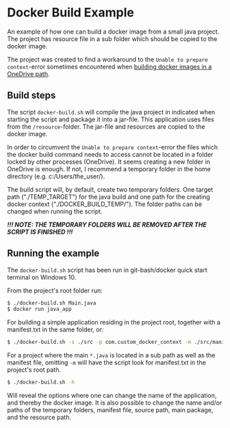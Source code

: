 # Docker Build Example
An example of how one can build a docker image from a small java project. The project has resource file in a sub folder which should be copied to the docker image.

The project was created to find a workaround to the `Unable to prepare context`-error sometimes encountered when [building docker images in a OneDrive path](https://github.com/docker/for-win/issues/1290).

## Build steps
The script `docker-build.sh` will compile the java project in indicated when starting the script and package it into a jar-file. This application uses files from the `/resource`-folder. The jar-file and resources are copied to the docker image.

In order to circumvent the `Unable to prepare context`-error the files which the docker build command needs to access cannot be located in a folder locked by other processes (OneDrive). It seems creating a new folder in OneDrive is enough. If not, I recommend a temporary folder in the home directory (e.g. c:/Users/the_user/).

The build script will, by default, create two temporary folders. One target path ("./TEMP_TARGET") for the java build and one path for the creating docker context ("./DOCKER_BUILD_TEMP/"). The folder paths can be changed when running the script.

**_!!! NOTE: THE TEMPORARY FOLDERS WILL BE REMOVED AFTER THE SCRIPT IS FINISHED !!!_**

## Running the example
The `docker-build.sh` script has been run in git-bash/docker quick start terminal on Windows 10.

From the project's root folder run:

```bash
$ ./docker-build.sh Main.java
$ docker run java_app
```
For building a simple application residing in the project root, together with a manifest.txt in the same folder, or:
 
 ```bash
 $ ./docker-build.sh -s ./src -p com.custom_docker_context -m ./src/manifest_w_package.txt Main.java
 ```
For a project where the main `*.java` is located in a sub path as well as the manifest file, omitting `-m` will have the script look for manifest.txt in the project's root path.

```bash
$ ./docker-build.sh -h
```
Will reveal the options where one can change the name of the application, and thereby the docker image. It is also possible to change the name and/or paths of the temporary folders, manifest file, source path, main package, and the resource path.